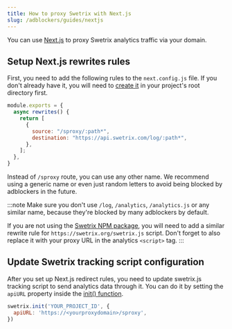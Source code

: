```yaml
---
title: How to proxy Swetrix with Next.js
slug: /adblockers/guides/nextjs
---
```


You can use [Next.js](https://nextjs.org/) to proxy Swetrix analytics traffic via your domain.

## Setup Next.js rewrites rules
First, you need to add the following rules to the `next.config.js` file. If you don't already have it, you will need to [create it](https://nextjs.org/docs/pages/api-reference/next-config-js/rewrites) in your project's root directory first.
```javascript
module.exports = {
  async rewrites() {
    return [
      {
        source: "/sproxy/:path*",
        destination: "https://api.swetrix.com/log/:path*",
      },
    ];
  },
}
```

Instead of `/sproxy` route, you can use any other name. We recommend using a generic name or even just random letters to avoid being blocked by adblockers in the future.

:::note
Make sure you don't use `/log`, `/analytics`, `/analytics.js` or any similar name, because they're blocked by many adblockers by default.

If you are not using the [Swetrix NPM package](/install-script#install-swetrix-via-npm), you will need to add a similar rewrite rule for `https://swetrix.org/swetrix.js` script. Don't forget to also replace it with your proxy URL in the analytics `<script>` tag.
:::

## Update Swetrix tracking script configuration
After you set up Next.js redirect rules, you need to update swetrix.js tracking script to send analytics data through it. You can do it by setting the `apiURL` property inside the [init() function](/swetrix-js-reference#init).

```javascript
swetrix.init('YOUR_PROJECT_ID', {
  apiURL: 'https://<yourproxydomain>/sproxy',
})
```
